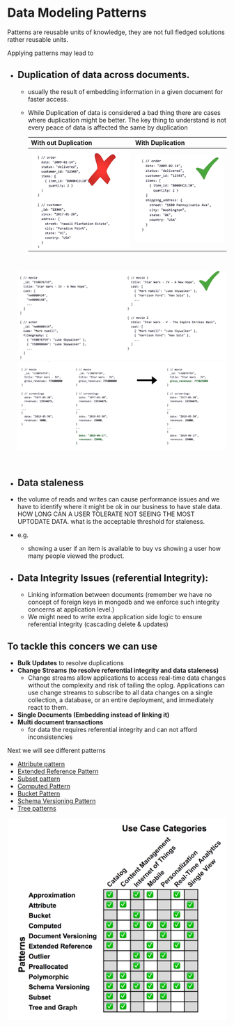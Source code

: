 # Data Modeling Patterns

Patterns are reusable units of knowledge, they are not full fledged solutions rather reusable units.

Applying patterns may lead to

- ## Duplication of data across documents.

  - usually the result of embedding information in a given document for faster access.
  - While Duplication of data is considered a bad thing there are cases where duplication might be better. The key thing to understand is not every peace of data is affected the same by duplication

    | With out Duplication                                                    | With Duplication                                                            |
    | ----------------------------------------------------------------------- | --------------------------------------------------------------------------- |
    | ![unembeded order customer docs!](../../../resources/ordercustomer.png) | ![unembeded order customer docs!](../../../resources/embeddedOrderCust.png) |
   <br>

   ![movie actors!](../../../resources/movieactors.png)
    <br>
   ![movie revenue](../../../resources/movierevenue.png)

  <br>

- ## Data staleness
  
- the volume of reads and writes can cause performance issues and we have to identify where it might be ok in our business to have stale data. HOW LONG CAN A USER TOLERATE NOT SEEING THE MOST UPTODATE DATA. what is the acceptable threshold for staleness.
- e.g.
  - showing a user if an item is available to buy vs showing a user how many people viewed the product.

- ## Data Integrity Issues (referential Integrity):

  - Linking information between documents (remember we have no concept of foreign keys in mongodb and we enforce such integrity concerns at application level.)
  - We might need to write extra application side logic to ensure referential integrity (cascading delete & updates)

## To tackle this concers we can use

- **Bulk Updates** to resolve duplications
- **Change Streams (to resolve referential integrity and data staleness)**
  - Change streams allow applications to access real-time data changes without the complexity and risk of tailing the oplog. Applications can use change streams to subscribe to all data changes on a single collection, a database, or an entire deployment, and immediately react to them.
- **Single Documents (Embedding instead of linking it)**
- **Multi document transactions**
  - for data the requires referential integrity and can not afford inconsistencies

Next we will see different patterns

- [Attribute pattern](/course/dataModeling/patterns/atrributePattern.md)
- [Extended Reference Pattern](/course/dataModeling/patterns/extendedReferencePattern.md )
- [Subset pattern](/course/dataModeling/patterns/subsetpattern.md)
- [Computed Pattern](/course/dataModeling/patterns/computedPattern.md)
- [Bucket Pattern](/course/dataModeling/patterns/bucketPattern.md)
- [Schema Versioning Pattern](/course/dataModeling/patterns/schemaVersioningPattern.md)
- [Tree patterns](/course/dataModeling/patterns/tree.md)

![patterns and usecases!](../../../resources/patternsusecase.png)
